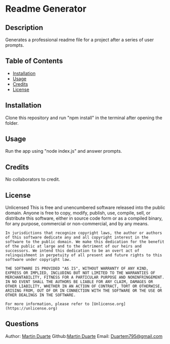# Readme Generator
  ## Description
  Generates a professional readme file for a project after a series of user prompts.
  ## Table of Contents
  * [Installation](#installation)
  * [Usage](#usage)
  * [Credits](#credits)
  * [License](#license)
  ## Installation
  Clone this repository and run "npm install" in the terminal after opening the folder.
  ## Usage
  Run the app using "node index.js" and answer prompts.
  
  ## Credits
  No collaborators to credit.
  ## License
  Unlicensed
  This is free and unencumbered software released into the public domain.
    Anyone is free to copy, modify, publish, use, compile, sell, or
    distribute this software, either in source code form or as a compiled
    binary, for any purpose, commercial or non-commercial, and by any
    means.
    
    In jurisdictions that recognize copyright laws, the author or authors
    of this software dedicate any and all copyright interest in the
    software to the public domain. We make this dedication for the benefit
    of the public at large and to the detriment of our heirs and
    successors. We intend this dedication to be an overt act of
    relinquishment in perpetuity of all present and future rights to this
    software under copyright law.
    
    THE SOFTWARE IS PROVIDED "AS IS", WITHOUT WARRANTY OF ANY KIND,
    EXPRESS OR IMPLIED, INCLUDING BUT NOT LIMITED TO THE WARRANTIES OF
    MERCHANTABILITY, FITNESS FOR A PARTICULAR PURPOSE AND NONINFRINGEMENT.
    IN NO EVENT SHALL THE AUTHORS BE LIABLE FOR ANY CLAIM, DAMAGES OR
    OTHER LIABILITY, WHETHER IN AN ACTION OF CONTRACT, TORT OR OTHERWISE,
    ARISING FROM, OUT OF OR IN CONNECTION WITH THE SOFTWARE OR THE USE OR
    OTHER DEALINGS IN THE SOFTWARE.
    
    For more information, please refer to [Unlicense.org](https://unlicense.org)
  ## Questions
  Author: [Martin Duarte](https://github.com/duartem795)
  Github:[Martin Duarte](https://github.com/duartem795)
  Email: [Duartem795@gmail.com](mailto:duartem795@gmail.com)
